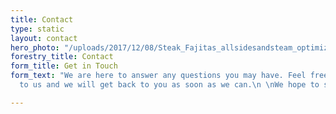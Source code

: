 ```yaml
---
title: Contact
type: static
layout: contact
hero_photo: "/uploads/2017/12/08/Steak_Fajitas_allsidesandsteam_optimizedforweb.jpg"
forestry_title: Contact
form_title: Get in Touch
form_text: "We are here to answer any questions you may have. Feel free to reach out
  to us and we will get back to you as soon as we can.\n \nWe hope to see you soon!"

---
```

